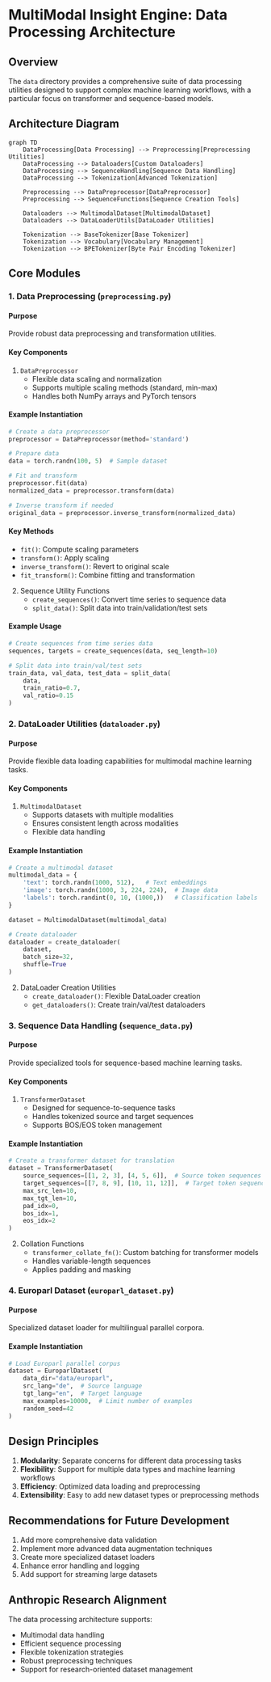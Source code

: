 # MultiModal Insight Engine: Data Processing Architecture

## Overview

The `data` directory provides a comprehensive suite of data processing utilities designed to support complex machine learning workflows, with a particular focus on transformer and sequence-based models.

## Architecture Diagram

```mermaid
graph TD
    DataProcessing[Data Processing] --> Preprocessing[Preprocessing Utilities]
    DataProcessing --> Dataloaders[Custom Dataloaders]
    DataProcessing --> SequenceHandling[Sequence Data Handling]
    DataProcessing --> Tokenization[Advanced Tokenization]
    
    Preprocessing --> DataPreprocessor[DataPreprocessor]
    Preprocessing --> SequenceFunctions[Sequence Creation Tools]
    
    Dataloaders --> MultimodalDataset[MultimodalDataset]
    Dataloaders --> DataLoaderUtils[DataLoader Utilities]
    
    Tokenization --> BaseTokenizer[Base Tokenizer]
    Tokenization --> Vocabulary[Vocabulary Management]
    Tokenization --> BPETokenizer[Byte Pair Encoding Tokenizer]
```

## Core Modules

### 1. Data Preprocessing (`preprocessing.py`)

#### Purpose
Provide robust data preprocessing and transformation utilities.

#### Key Components
1. `DataPreprocessor`
   - Flexible data scaling and normalization
   - Supports multiple scaling methods (standard, min-max)
   - Handles both NumPy arrays and PyTorch tensors

#### Example Instantiation
```python
# Create a data preprocessor
preprocessor = DataPreprocessor(method='standard')

# Prepare data
data = torch.randn(100, 5)  # Sample dataset

# Fit and transform
preprocessor.fit(data)
normalized_data = preprocessor.transform(data)

# Inverse transform if needed
original_data = preprocessor.inverse_transform(normalized_data)
```

#### Key Methods
- `fit()`: Compute scaling parameters
- `transform()`: Apply scaling
- `inverse_transform()`: Revert to original scale
- `fit_transform()`: Combine fitting and transformation

2. Sequence Utility Functions
   - `create_sequences()`: Convert time series to sequence data
   - `split_data()`: Split data into train/validation/test sets

#### Example Usage
```python
# Create sequences from time series data
sequences, targets = create_sequences(data, seq_length=10)

# Split data into train/val/test sets
train_data, val_data, test_data = split_data(
    data, 
    train_ratio=0.7, 
    val_ratio=0.15
)
```

### 2. DataLoader Utilities (`dataloader.py`)

#### Purpose
Provide flexible data loading capabilities for multimodal machine learning tasks.

#### Key Components
1. `MultimodalDataset`
   - Supports datasets with multiple modalities
   - Ensures consistent length across modalities
   - Flexible data handling

#### Example Instantiation
```python
# Create a multimodal dataset
multimodal_data = {
    'text': torch.randn(1000, 512),   # Text embeddings
    'image': torch.randn(1000, 3, 224, 224),  # Image data
    'labels': torch.randint(0, 10, (1000,))   # Classification labels
}

dataset = MultimodalDataset(multimodal_data)

# Create dataloader
dataloader = create_dataloader(
    dataset, 
    batch_size=32, 
    shuffle=True
)
```

2. DataLoader Creation Utilities
   - `create_dataloader()`: Flexible DataLoader creation
   - `get_dataloaders()`: Create train/val/test dataloaders

### 3. Sequence Data Handling (`sequence_data.py`)

#### Purpose
Provide specialized tools for sequence-based machine learning tasks.

#### Key Components
1. `TransformerDataset`
   - Designed for sequence-to-sequence tasks
   - Handles tokenized source and target sequences
   - Supports BOS/EOS token management

#### Example Instantiation
```python
# Create a transformer dataset for translation
dataset = TransformerDataset(
    source_sequences=[[1, 2, 3], [4, 5, 6]],  # Source token sequences
    target_sequences=[[7, 8, 9], [10, 11, 12]],  # Target token sequences
    max_src_len=10,
    max_tgt_len=10,
    pad_idx=0,
    bos_idx=1,
    eos_idx=2
)
```

2. Collation Functions
   - `transformer_collate_fn()`: Custom batching for transformer models
   - Handles variable-length sequences
   - Applies padding and masking

### 4. Europarl Dataset (`europarl_dataset.py`)

#### Purpose
Specialized dataset loader for multilingual parallel corpora.

#### Example Instantiation
```python
# Load Europarl parallel corpus
dataset = EuroparlDataset(
    data_dir="data/europarl",
    src_lang="de",  # Source language
    tgt_lang="en",  # Target language
    max_examples=10000,  # Limit number of examples
    random_seed=42
)
```

## Design Principles

1. **Modularity**: Separate concerns for different data processing tasks
2. **Flexibility**: Support for multiple data types and machine learning workflows
3. **Efficiency**: Optimized data loading and preprocessing
4. **Extensibility**: Easy to add new dataset types or preprocessing methods

## Recommendations for Future Development

1. Add more comprehensive data validation
2. Implement more advanced data augmentation techniques
3. Create more specialized dataset loaders
4. Enhance error handling and logging
5. Add support for streaming large datasets

## Anthropic Research Alignment

The data processing architecture supports:
- Multimodal data handling
- Efficient sequence processing
- Flexible tokenization strategies
- Robust preprocessing techniques
- Support for research-oriented dataset management

